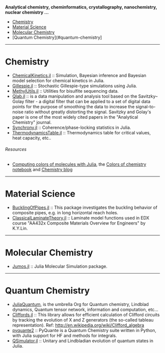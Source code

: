 **Analytical chemistry, cheminformatics, crystallography, nanochemistry, nuclear chemistry ...**

- [Chemistry](#chemistry)
- [Material Science](#material-science)
- [Molecular Chemistry](#molecular-chemistry)
- [Quantum Chemistry](#quantum-chemistry]

----

# Chemistry 
- [ChemicalKinetics.jl](https://github.com/scidom/ChemicalKinetics.jl) :: Simulation, Bayesian inference and Bayesian model selection for chemical kinetics in Julia.
- [Gillespie.jl](https://github.com/sdwfrost/Gillespie.jl) :: Stochastic Gillespie-type simulations using Julia.
- [MethylUtils.jl](https://github.com/nw11/MethylUtils.jl) :: Utilities for bisulfite sequencing data.
- [Qlab.jl](https://github.com/blakejohnson/Qlab.jl) :: is a data manipulation and analysis tool based on the Savitzky–Golay filter - a digital filter that can be applied to a set of digital data points for the purpose of smoothing the data to increase the signal-to-noise ratio without greatly distorting the signal. Savitzky and Golay's paper is one of the most widely cited papers in the "Analytical Chemistry" journal.
- [Synchrony.jl](https://github.com/simonster/Synchrony.jl) :: Coherence/phase-locking statistics in Julia.
- [ThermodynamicsTable.jl](https://github.com/DANA-Laboratory/ThermodynamicsTable.jl) :: Thermodynamics table for critical values, heat capacity, etc..

###### Resources
- [Computing colors of molecules with Julia](https://github.com/jiahao/ijulia-notebooks), the [Colors of chemistry notebook](http://jiahao.github.io/julia-blog/2014/06/09/the-colors-of-chemistry.html) and [Chemistry blog](http://jiahao.github.io/julia-blog/)

----

# Material Science
- [BucklingOfPipes.jl](https://github.com/goedman/BucklingOfPipes.jl) :: This package investigates the buckling behavior of composite pipes, e.g. in long horizontal reach holes.
- [ClassicalLaminateTheory.jl](https://github.com/goedman/ClassicalLaminateTheory.jl) :: Laminate model functions used in EDX course "AA432x Composite Materials Overview for Engineers" by K.Y.Lin.

----

# Molecular Chemistry
- [Jumos.jl](https://github.com/Luthaf/Jumos.jl) :: Julia Molecular Simulation package.

---- 

# Quantum Chemistry
- [JuliaQuantum](http://juliaquantum.github.io/), is the umbrella Org for Quantum chemistry, Lindblad dynamics, Quantum tensor network, information and computation, etc...
- [Cliffords.jl](https://github.com/BBN-Q/Cliffords.jl) :: This library allows for efficient calculation of Clifford circuits by tracking the evolution of X and Z generators (the so-called tableau representation). Ref: http://en.wikipedia.org/wiki/Clifford_algebra
- [pyquante2](https://github.com/rpmuller/pyquante2/) :: PyQuante is a Quantum Chemistry suite written in Python, with Julia support for HF and methods for integrals. 
- [QSimulator.jl](https://github.com/BBN-Q/QSimulator.jl) :: Unitary and Lindbladian evolution of quantum states in Julia.


